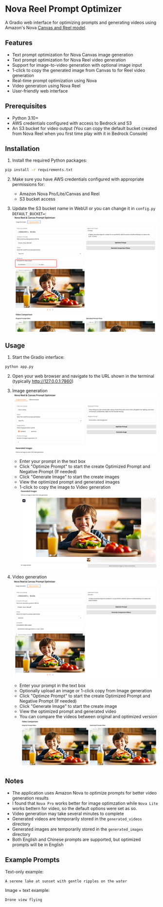 # Nova Reel Prompt Optimizer

A Gradio web interface for optimizing prompts and generating videos using Amazon's Nova [Canvas and Reel model](https://docs.aws.amazon.com/nova/latest/userguide/content-generation.html).

## Features
- Text prompt optimization for Nova Canvas image generation
- Text prompt optimization for Nova Reel video generation
- Support for image-to-video generation with optional image input
- 1-click to copy the generated image from Canvas to for Reel video generation
- Real-time prompt optimization using Nova
- Video generation using Nova Reel
- User-friendly web interface

## Prerequisites

- Python 3.10+
- AWS credentials configured with access to Bedrock and S3
- An S3 bucket for video output (You can copy the default bucket created from Nova Reel when you first time play with it in Bedrock Console)

## Installation

1. Install the required Python packages:

```bash
pip install -r requirements.txt
```

2. Make sure you have AWS credentials configured with appropriate permissions for:
   - Amazon Nova Pro/Lite/Canvas and Reel
   - S3 bucket access

3. Update the S3 bucket name in WebUI or you can change it in `config.py` `DEFAULT_BUCKET=`:
![alt text](assets/image1.png)

## Usage
1. Start the Gradio interface:

```bash
python app.py
```

2. Open your web browser and navigate to the URL shown in the terminal (typically http://127.0.0.1:7860)

3. Image generation
![alt text](assets/image2.png)
   - Enter your prompt in the text box
   - Click "Optimze Prompt" to start the create Optimized Prompt and Negative Prompt (If needed)
   - Click "Generate Image" to start the create images
   - View the optimized prompt and generated images
   - 1-click to copy the image to Video generation
![alt text](assets/image3.png)

4. Video generation
![alt text](assets/image4.png)
   - Enter your prompt in the text box
   - Optionally upload an image or 1-click copy from Image generation
   - Click "Optimze Prompt" to start the create Optimized Prompt and Negative Prompt (If needed)
   - Click "Generate Image" to start the create image
   - View the optimized prompt and generated video
   - You can compare the videos between original and optimized version
![alt text](assets/image5.png)

## Notes

- The application uses Amazon Nova to optimize prompts for better video generation results
- I found that `Nova Pro` works better for image optimzation while `Nova Lite` works bettern for video, so the default options were set as so. 
- Video generation may take several minutes to complete
- Generated videos are temporarily stored in the `generated_videos` directory
- Generated images are temporarily stored in the `generated_images` directory
- Both English and Chinese prompts are supported, but optimized prompts will be in English

## Example Prompts

Text-only example:
```
A serene lake at sunset with gentle ripples on the water
```

Image + text example:
```
Drone view flying
```
